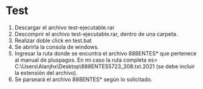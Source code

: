 # Test

1) Descargar el archivo test-ejecutable.rar 
2) Descomprir el archivo test-ejecutable.rar, dentro de una carpeta.
3) Realizar doble click en test.bat
4) Se abrirla la consola de windows.
5) Ingresar la ruta donde se encuntra el archivo 888ENTES* que pertenece al manual de pluspagos.
   En mi caso la ruta completa es> C:\Users\Alanjhx\Desktop\888ENTES5723_308.txt.2021 (se debe incluir la extensión del archivo).
6) Se parseará el archivo 888ENTES* según lo solicitado.
